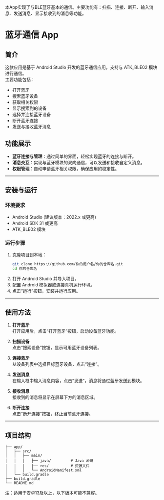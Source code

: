 本App实现了与BLE蓝牙基本的通信。主要功能有：扫描、连接、断开、输入消息、发送消息、显示接收到的消息等功能。

# 蓝牙通信 App

## 简介  
这款应用是基于 Android Studio 开发的蓝牙通信应用，支持与 ATK_BLE02 模块进行通信。  
主要功能包括：  
- 打开蓝牙  
- 搜索蓝牙设备  
- 获取相关权限  
- 显示搜索到的设备  
- 选择并连接蓝牙设备  
- 断开蓝牙连接  
- 发送与接收蓝牙消息  

## 功能展示  
- **蓝牙连接与管理**：通过简单的界面，轻松实现蓝牙的连接与断开。  
- **消息交互**：实现与蓝牙模块的双向通信，可以发送和接收自定义消息。  
- **权限管理**：自动申请蓝牙相关权限，确保应用的稳定性。  

---

## 安装与运行  

### 环境要求  
- Android Studio (建议版本：2022.x 或更高)  
- Android SDK 31 或更高  
- ATK_BLE02 模块  

### 运行步骤  
1. 克隆项目到本地：  
   ```bash
   git clone https://github.com/你的用户名/你的仓库名.git
   cd 你的仓库名
   ```
2. 打开 Android Studio 并导入项目。  
3. 配置 Android 模拟器或连接真机运行环境。  
4. 点击“运行”按钮，安装并运行应用。  

---

## 使用方法  

1. **打开蓝牙**  
   打开应用后，点击“打开蓝牙”按钮，启动设备蓝牙功能。  

2. **扫描设备**  
   点击“搜索设备”按钮，显示可用蓝牙设备列表。  

3. **连接蓝牙**  
   从设备列表中选择目标蓝牙设备，点击“连接”。  

4. **发送消息**  
   在输入框中输入消息内容，点击“发送”，消息将通过蓝牙发送到模块。  

5. **接收消息**  
   接收到的消息将显示在屏幕下方的消息区域。  

6. **断开连接**  
   点击“断开连接”按钮，终止当前蓝牙连接。  

---

## 项目结构  

```plaintext
├── app/
│   ├── src/
│   │   ├── main/
│   │   │   ├── java/         # Java 源码
│   │   │   ├── res/          # 资源文件
│   │   │   └── AndroidManifest.xml
│   └── build.gradle
├── build.gradle
└── README.md
```

注：适用于安卓13及以上，以下版本可能不兼容。
